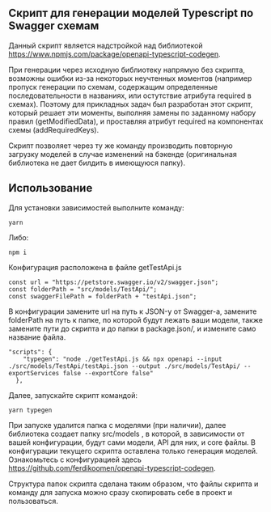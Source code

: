## Скрипт для генерации моделей Typescript по Swagger схемам

Данный скрипт является надстройкой над библиотекой https://www.npmjs.com/package/openapi-typescript-codegen.

При генерации через исходную библиотеку напрямую без скрипта, возможны ошибки из-за некоторых неучтенных моментов (например пропуск генерации по схемам, содержащим определенные последовательности в названиях, или остутствие атрибута required в схемах).
Поэтому для прикладных задач был разработан этот скрипт, который решает эти моменты, выполняя замены по заданному набору правил (getModifiedData), и проставляя атрибут required на компонентах схемы (addRequiredKeys).

Скрипт позволяет через ту же команду производить повторную загрузку моделей в случае изменений на бэкенде (оригинальная библиотека не дает билдить в имеющуюся папку).


## Использование

Для установки зависимостей выполните команду:

`yarn`

Либо:

`npm i`

Конфигурация расположена в файле getTestApi.js

```
const url = "https://petstore.swagger.io/v2/swagger.json";
const folderPath = "src/models/TestApi/";
const swaggerFilePath = folderPath + "testApi.json";
```

В конфигурации замените url на путь к JSON-у от Swagger-а, замените folderPath на путь к папке, по которой будут лежать ваши модели, также замените пути до скрипта и до папки в package.json/, и измените само название файла.

```
"scripts": {
    "typegen": "node ./getTestApi.js && npx openapi --input ./src/models/TestApi/testApi.json --output ./src/models/TestApi/ --exportServices false --exportCore false"
  },
```

Далее, запускайте скрипт командой:

`yarn typegen`

При запуске удалится папка с моделями (при наличии), далее библиотека создает папку src/models , в которой, в зависимости от вашей конфигурации, будут сами модели, API для них, и core файлы. В конфигурации текущего скрипта оставлена только генерация моделей.
Ознакомьтесь с конфигурацией здесь https://github.com/ferdikoomen/openapi-typescript-codegen.

Структура папок скрипта сделана таким образом, что файлы скрипта и команду для запуска можно сразу скопировать себе в проект и пользоваться. 
